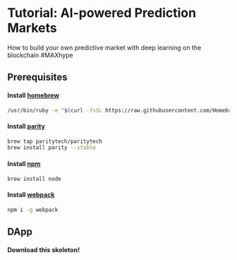 # Tutorial: AI-powered Prediction Markets

How to build your own predictive market with deep learning on the blockchain #MAXhype

## Prerequisites

#### Install [homebrew](https://brew.sh/index_de.html)

```bash
/usr/bin/ruby -e "$(curl -fsSL https://raw.githubusercontent.com/Homebrew/install/master/install)"
```
#### Install [parity](https://www.parity.io/)

```bash
brew tap paritytech/paritytech
brew install parity --stable
```

#### Install [npm](https://nodejs.org/en/)

```bash
brew install node
```

#### Install [webpack](https://webpack.js.org/)

```bash
npm i -g webpack
```

## DApp

#### Download this skeleton!

